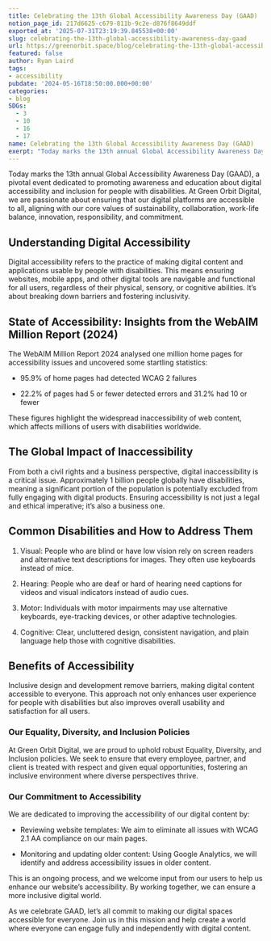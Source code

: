 ```yaml
---
title: Celebrating the 13th Global Accessibility Awareness Day (GAAD)
notion_page_id: 217d6625-c679-811b-9c2e-d876f8649ddf
exported_at: '2025-07-31T23:19:39.845538+00:00'
slug: celebrating-the-13th-global-accessibility-awareness-day-gaad
url: https://greenorbit.space/blog/celebrating-the-13th-global-accessibility-awareness-day-gaad/
featured: false
author: Ryan Laird
tags:
- accessibility
pubdate: '2024-05-16T18:50:00.000+00:00'
categories:
- blog
SDGs:
  - 3
  - 10
  - 16
  - 17
name: Celebrating the 13th Global Accessibility Awareness Day (GAAD)
exerpt: "Today marks the 13th annual Global Accessibility Awareness Day (GAAD), a pivotal event dedicated to promoting awareness and education about digital accessibility and inclusion for people with disabilities."
---
```


Today marks the 13th annual Global Accessibility Awareness Day (GAAD), a pivotal event dedicated to promoting awareness and education about digital accessibility and inclusion for people with disabilities. At Green Orbit Digital, we are passionate about ensuring that our digital platforms are accessible to all, aligning with our core values of sustainability, collaboration, work-life balance, innovation, responsibility, and commitment.

## Understanding Digital Accessibility

Digital accessibility refers to the practice of making digital content and applications usable by people with disabilities. This means ensuring websites, mobile apps, and other digital tools are navigable and functional for all users, regardless of their physical, sensory, or cognitive abilities. It’s about breaking down barriers and fostering inclusivity.

## State of Accessibility: Insights from the WebAIM Million Report (2024)

The WebAIM Million Report 2024 analysed one million home pages for accessibility issues and uncovered some startling statistics:

- 95.9% of home pages had detected WCAG 2 failures

- 22.2% of pages had 5 or fewer detected errors and 31.2% had 10 or fewer

These figures highlight the widespread inaccessibility of web content, which affects millions of users with disabilities worldwide.

## The Global Impact of Inaccessibility

From both a civil rights and a business perspective, digital inaccessibility is a critical issue. Approximately 1 billion people globally have disabilities, meaning a significant portion of the population is potentially excluded from fully engaging with digital products. Ensuring accessibility is not just a legal and ethical imperative; it’s also a business one.

## Common Disabilities and How to Address Them

1. Visual: People who are blind or have low vision rely on screen readers and alternative text descriptions for images. They often use keyboards instead of mice.

1. Hearing: People who are deaf or hard of hearing need captions for videos and visual indicators instead of audio cues.

1. Motor: Individuals with motor impairments may use alternative keyboards, eye-tracking devices, or other adaptive technologies.

1. Cognitive: Clear, uncluttered design, consistent navigation, and plain language help those with cognitive disabilities.

## Benefits of Accessibility

Inclusive design and development remove barriers, making digital content accessible to everyone. This approach not only enhances user experience for people with disabilities but also improves overall usability and satisfaction for all users.

### Our Equality, Diversity, and Inclusion Policies

At Green Orbit Digital, we are proud to uphold robust Equality, Diversity, and Inclusion policies. We seek to ensure that every employee, partner, and client is treated with respect and given equal opportunities, fostering an inclusive environment where diverse perspectives thrive.

### Our Commitment to Accessibility

We are dedicated to improving the accessibility of our digital content by:

- Reviewing website templates: We aim to eliminate all issues with WCAG 2.1 AA compliance on our main pages.

- Monitoring and updating older content: Using Google Analytics, we will identify and address accessibility issues in older content.

This is an ongoing process, and we welcome input from our users to help us enhance our website’s accessibility. By working together, we can ensure a more inclusive digital world.

As we celebrate GAAD, let’s all commit to making our digital spaces accessible for everyone. Join us in this mission and help create a world where everyone can engage fully and independently with digital content.